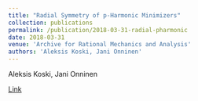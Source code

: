 ```yaml
---
title: "Radial Symmetry of p-Harmonic Minimizers"
collection: publications
permalink: /publication/2018-03-31-radial-pharmonic
date: 2018-03-31
venue: 'Archive for Rational Mechanics and Analysis'
authors: 'Aleksis Koski, Jani Onninen'
---
```

Aleksis Koski, Jani Onninen

[Link](https://link.springer.com/article/10.1007/s00205-018-1246-0)
